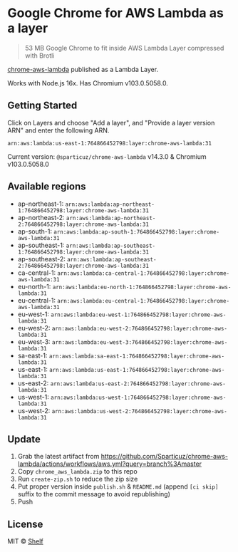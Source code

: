 # Google Chrome for AWS Lambda as a layer

> 53 MB Google Chrome to fit inside AWS Lambda Layer compressed with Brotli

[chrome-aws-lambda](https://github.com/Sparticuz/chrome-aws-lambda) published as a Lambda Layer.

Works with Node.js 16x. Has Chromium v103.0.5058.0.

## Getting Started

Click on Layers and choose "Add a layer", and "Provide a layer version
ARN" and enter the following ARN.

```
arn:aws:lambda:us-east-1:764866452798:layer:chrome-aws-lambda:31
```

Current version: `@sparticuz/chrome-aws-lambda` v14.3.0 & Chromium v103.0.5058.0

## Available regions

* ap-northeast-1: `arn:aws:lambda:ap-northeast-1:764866452798:layer:chrome-aws-lambda:31`
* ap-northeast-2: `arn:aws:lambda:ap-northeast-2:764866452798:layer:chrome-aws-lambda:31`
* ap-south-1: `arn:aws:lambda:ap-south-1:764866452798:layer:chrome-aws-lambda:31`
* ap-southeast-1: `arn:aws:lambda:ap-southeast-1:764866452798:layer:chrome-aws-lambda:31`
* ap-southeast-2: `arn:aws:lambda:ap-southeast-2:764866452798:layer:chrome-aws-lambda:31`
* ca-central-1: `arn:aws:lambda:ca-central-1:764866452798:layer:chrome-aws-lambda:31`
* eu-north-1: `arn:aws:lambda:eu-north-1:764866452798:layer:chrome-aws-lambda:31`
* eu-central-1: `arn:aws:lambda:eu-central-1:764866452798:layer:chrome-aws-lambda:31`
* eu-west-1: `arn:aws:lambda:eu-west-1:764866452798:layer:chrome-aws-lambda:31`
* eu-west-2: `arn:aws:lambda:eu-west-2:764866452798:layer:chrome-aws-lambda:31`
* eu-west-3: `arn:aws:lambda:eu-west-3:764866452798:layer:chrome-aws-lambda:31`
* sa-east-1: `arn:aws:lambda:sa-east-1:764866452798:layer:chrome-aws-lambda:31`
* us-east-1: `arn:aws:lambda:us-east-1:764866452798:layer:chrome-aws-lambda:31`
* us-east-2: `arn:aws:lambda:us-east-2:764866452798:layer:chrome-aws-lambda:31`
* us-west-1: `arn:aws:lambda:us-west-1:764866452798:layer:chrome-aws-lambda:31`
* us-west-2: `arn:aws:lambda:us-west-2:764866452798:layer:chrome-aws-lambda:31`


## Update

1. Grab the latest artifact from https://github.com/Sparticuz/chrome-aws-lambda/actions/workflows/aws.yml?query=branch%3Amaster
2. Copy `chrome_aws_lambda.zip` to this repo
3. Run `create-zip.sh` to reduce the zip size
4. Put proper version inside `publish.sh` & `README.md` (append `[ci skip]` suffix to the commit message to avoid republishing)
5. Push

## License

MIT © [Shelf](https://shelf.io)
